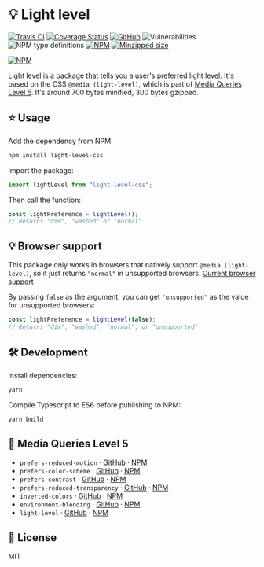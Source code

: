 # 💡 Light level

[![Travis CI](https://img.shields.io/travis/AnandChowdhary/light-level.svg)](https://travis-ci.org/AnandChowdhary/light-level)
[![Coverage Status](https://coveralls.io/repos/github/AnandChowdhary/light-level/badge.svg?branch=master)](https://coveralls.io/github/AnandChowdhary/light-level?branch=master)
[![GitHub](https://img.shields.io/github/license/anandchowdhary/light-level.svg)](https://github.com/AnandChowdhary/light-level/blob/master/LICENSE)
![Vulnerabilities](https://img.shields.io/snyk/vulnerabilities/github/AnandChowdhary/light-level.svg)
![NPM type definitions](https://img.shields.io/npm/types/light-level-css.svg)
[![NPM](https://img.shields.io/npm/v/light-level.svg)](https://www.npmjs.com/package/light-level-css)
[![Minzipped size](https://img.shields.io/bundlephobia/minzip/light-level.svg)](https://www.npmjs.com/package/light-level-css)

[![NPM](https://nodei.co/npm/light-level.png)](https://www.npmjs.com/package/light-level-css)

Light level is a package that tells you a user's preferred light level. It's based on the CSS `@media (light-level)`, which is part of [Media Queries Level 5](https://drafts.csswg.org/mediaqueries-5/). It's around 700 bytes minified, 300 bytes gzipped.

## ⭐ Usage

Add the dependency from NPM:

```bash
npm install light-level-css
```

Import the package:

```js
import lightLevel from "light-level-css";
```

Then call the function:

```js
const lightPreference = lightLevel();
// Returns "dim", "washed" or "normal"
```

## 💡 Browser support

This package only works in browsers that natively support `@media (light-level)`, so it just returns `"normal"` in unsupported browsers. [Current browser support](https://caniuse.com/#feat=light-level)

By passing `false` as the argument, you can get `"unsupported"` as the value for unsupported browsers:

```js
const lightPreference = lightLevel(false);
// Returns "dim", "washed", "normal", or "unsupported"
```

## 🛠️ Development

Install dependencies:

```bash
yarn
```

Compile Typescript to ES6 before publishing to NPM:

```bash
yarn build
```

## 📀 Media Queries Level 5

- `prefers-reduced-motion` · [GitHub](https://github.com/AnandChowdhary/prefers-reduced-motion) · [NPM](https://www.npmjs.com/package/prefers-reduced-motion)
- `prefers-color-scheme` · [GitHub](https://github.com/AnandChowdhary/prefers-color-scheme) · [NPM](https://www.npmjs.com/package/prefers-color-scheme)
- `prefers-contrast` · [GitHub](https://github.com/AnandChowdhary/prefers-contrast) · [NPM](https://www.npmjs.com/package/prefers-contrast)
- `prefers-reduced-transparency` · [GitHub](https://github.com/AnandChowdhary/prefers-reduced-transparency) · [NPM](https://www.npmjs.com/package/prefers-reduced-transparency)
- `inverted-colors` · [GitHub](https://github.com/AnandChowdhary/inverted-colors) · [NPM](https://www.npmjs.com/package/inverted-colors)
- `environment-blending` · [GitHub](https://github.com/AnandChowdhary/environment-blending) · [NPM](https://www.npmjs.com/package/environment-blending)
- `light-level` · [GitHub](https://github.com/AnandChowdhary/light-level) · [NPM](https://www.npmjs.com/package/light-level)

## 📝 License

MIT
